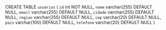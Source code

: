 ﻿CREATE TABLE `usuarios` (
  `id` int NOT NULL,
  `nome` varchar(255) DEFAULT NULL,
  `email` varchar(255) DEFAULT NULL,
  `cidade` varchar(255) DEFAULT NULL,
  `regiao` varchar(255) DEFAULT NULL,
  `cep` varchar(20) DEFAULT NULL,
  `pais` varchar(100) DEFAULT NULL,
  `telefone` varchar(20) DEFAULT NULL
) 